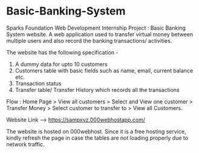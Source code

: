 # Basic-Banking-System
Sparks Foundation Web Development Internship Project : Basic Banking System website. 
A web application used to transfer virtual money between multiple users and also record the banking transactions/ activities.

The website has the following specification -
1. A dummy data for upto 10 customers
2. Customers table with basic fields such as name, email, current balance etc.
3. Transaction status
3. Transfer table/ Transfer History which records all the transactions

Flow : Home Page > View all customers > Select and View one customer > Transfer Money > Select customer to transfer to > View all Customers.

Website Link --> https://sampxyz.000webhostapp.com/

The website is hosted on 000webhost. Since it is a free hosting service, kindly refresh the page in case the tables are not loading properly due to network traffic.
